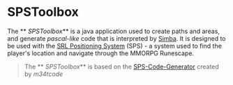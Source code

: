 # SPSToolbox

The ** _SPSToolbox_** is a java application used to create paths and areas, and generate _pascal-like_ code that is interpreted by [Simba](https://github.com/MerlijnWajer/Simba). It is designed to be used with the [SRL Positioning System](https://github.com/SRL/SPS) (SPS) - a system used to find the player's location and navigate through the MMORPG Runescape.

>The ** _SPSToolbox_** is based on the [SPS-Code-Generator](https://github.com/m34tcode/SPS-Code-Generator) created by _m34tcode_




